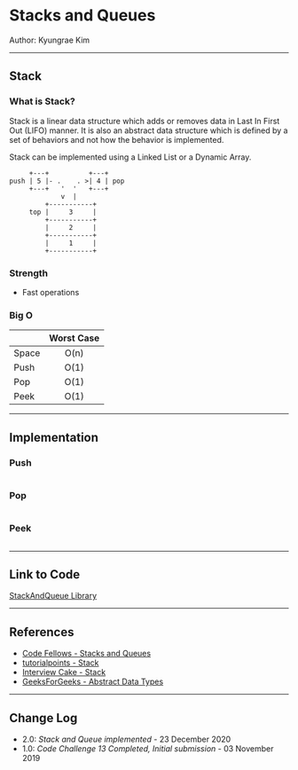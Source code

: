 # Stacks and Queues

Author: Kyungrae Kim

---

## Stack

### What is Stack?

Stack is a linear data structure which adds or removes data in Last In First Out (LIFO) manner. It is also an abstract data structure which is defined by a set of behaviors and not how the behavior is implemented.

Stack can be implemented using a Linked List or a Dynamic Array.

```text
     +---+          +---+
push | 5 |- .    . >| 4 | pop
     +---+   '  '   +---+
             v  |
         +-----------+
     top |     3     |
         +-----------+
         |     2     |
         +-----------+
         |     1     |
         +-----------+
```

### Strength

* Fast operations

### Big O

|| Worst Case |
|:-|:-:|
| Space | O(n) |
| Push | O(1) |
| Pop | O(1) |
| Peek | O(1) |

---

## Implementation

### Push

```c#
```

### Pop

```c#
```

### Peek

```c#
```

---

## Link to Code

[StackAndQueue Library](StackAndQueue/StackAndQueue.cs)

---

## References

* [Code Fellows - Stacks and Queues](https://codefellows.github.io/common_curriculum/data_structures_and_algorithms/Code_401/class-10/resources/stacks_and_queues.html)
* [tutorialpoints - Stack](https://www.tutorialspoint.com/data_structures_algorithms/stack_algorithm.htm)
* [Interview Cake - Stack](https://www.interviewcake.com/concept/python/stack?)
* [GeeksForGeeks - Abstract Data Types](https://www.geeksforgeeks.org/abstract-data-types/)

---

## Change Log

* 2.0: *Stack and Queue implemented* - 23 December 2020
* 1.0: *Code Challenge 13 Completed, Initial submission* - 03 November 2019  
